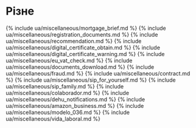 # Різне

{% include ua/miscellaneous/mortgage_brief.md %}
{% include ua/miscellaneous/registration_documents.md %}
{% include ua/miscellaneous/recommendation.md %}
{% include ua/miscellaneous/digital_certificate_obtain.md %}
{% include ua/miscellaneous/digital_certificate_warning.md %}
{% include ua/miscellaneous/eu_vat_check.md %}
{% include ua/miscellaneous/documents_download.md %}
{% include ua/miscellaneous/fraud.md %}
{% include ua/miscellaneous/contract.md %}
{% include ua/miscellaneous/sip_for_yourself.md %}
{% include ua/miscellaneous/sip_family.md %}
{% include ua/miscellaneous/colaborador.md %}
{% include ua/miscellaneous/dehu_notifications.md %}
{% include ua/miscellaneous/amazon_business.md %}
{% include ua/miscellaneous/modelo_036.md %}
{% include ua/miscellaneous/vida_laboral.md %}
